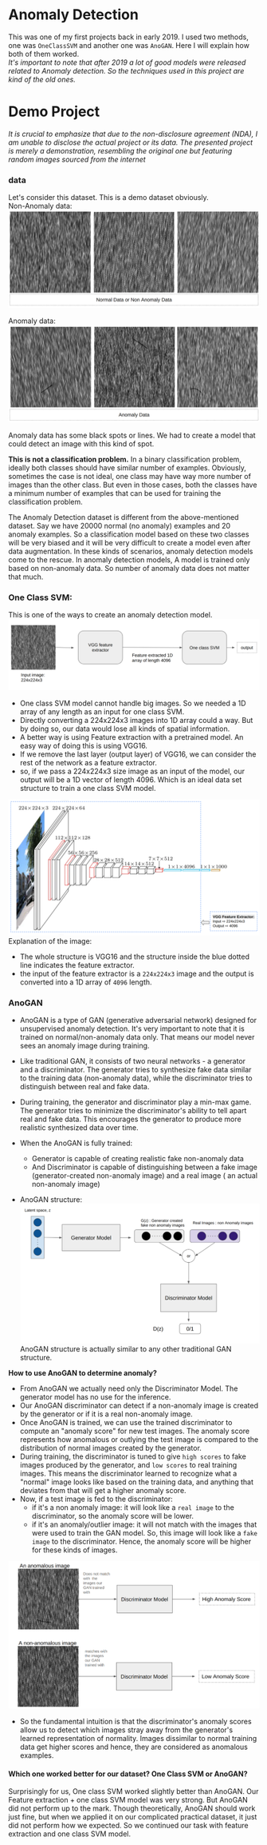 # Anomaly Detection
This was one of my first projects back in early 2019. I used two methods, one was `OneClassSVM` and another one was `AnoGAN`. Here I will explain how both of them worked. <br>
*It's important to note that after 2019 a lot of good models were released related to Anomaly detection. So the techniques used in this project are kind of the old ones.*

# Demo Project
*It is crucial to emphasize that due to the non-disclosure agreement (NDA), I am unable to disclose the actual project or its data. The presented project is merely a demonstration, resembling the original one but featuring random images sourced from the internet*

### data
Let's consider this dataset. This is a demo dataset obviously.<br>
Non-Anomaly data:<br>
![non anomaly](../Helping_Images/Anomaly_Detection/non_anomaly.png)

Anomaly data:<br>
![anomaly](../Helping_Images/Anomaly_Detection/anomaly_data.png)

Anomaly data has some black spots or lines. We had to create a model that could detect an image with this kind of spot.

**This is not a classification problem.** In a binary classification problem, ideally both classes should have similar number of examples. Obviously, sometimes the case is not ideal, one class may have way more number of images than the other class. But even in those cases, both the classes have a minimum number of examples that can be used for training the classification problem. 

The Anomaly Detection dataset is different from the above-mentioned dataset. Say we have 20000 normal (no anomaly) examples and 20 anomaly examples. So a classification model based on these two classes will be very biased and it will be very difficult to create a model even after data augmentation. In these kinds of scenarios, anomaly detection models come to the rescue. In anomaly detection models, A model is trained only based on non-anomaly data. So number of anomaly data does not matter that much.


### One Class SVM:
This is one of the ways to create an anomaly detection model. <br>
![feature extraction and svm](../Helping_Images/Anomaly_Detection/feature_svm.png)
- One class SVM model cannot handle big images. So we needed a 1D array of any length as an input for one class SVM.
- Directly converting a 224x224x3 images into 1D array could a way. But by doing so, our data would lose all kinds of spatial information. 
- A better way is using Feature extraction with a pretrained model. An easy way of doing this is using VGG16. 
- If we remove the last layer (output layer) of VGG16, we can consider the rest of the network as a feature extractor.
- so, if we pass a 224x224x3 size image as an input of the model, our output will be a 1D vector of length 4096. Which is an ideal data set structure to train a one class SVM model.

![feature extract](../Helping_Images/Anomaly_Detection/feature_extract.png)
Explanation of the image:
- The whole structure is VGG16 and the structure inside the blue dotted line indicates the feature extractor. 
- the input of the feature extractor is a `224x224x3` image and the output is converted into a 1D array of `4096` length.

### AnoGAN
- AnoGAN is a type of GAN (generative adversarial network) designed for unsupervised anomaly detection. It's very important to note that it is trained on normal/non-anomaly data only. That means our model never sees an anomaly image during training.
- Like traditional GAN, it consists of two neural networks - a generator and a discriminator. The generator tries to synthesize fake data similar to the training data (non-anomaly data), while the discriminator tries to distinguish between real and fake data.
- During training, the generator and discriminator play a min-max game. The generator tries to minimize the discriminator's ability to tell apart real and fake data. This encourages the generator to produce more realistic synthesized data over time.
- When the AnoGAN is fully trained:
    - Generator is capable of creating realistic fake non-anomaly data
    - And Discriminator is capable of distinguishing between a fake image (generator-created non-anomaly image) and a real image ( an actual non-anomaly image)

- AnoGAN structure: 
![anogan](../Helping_Images/Anomaly_Detection/Anogan.png)
AnoGAN structure is actually similar to any other traditional GAN structure. 

**How to use AnoGAN to determine anomaly?**
- From AnoGAN we actually need only the Discriminator Model. The generator model has no use for the inference.
- Our AnoGAN discriminator can detect if a non-anomaly image is created by the generator or if it is a real non-anomaly image. 
- Once AnoGAN is trained, we can use the trained discriminator to compute an "anomaly score" for new test images. The anomaly score represents how anomalous or outlying the test image is compared to the distribution of normal images created by the generator.
- During training, the discriminator is tuned to give `high scores` to fake images produced by the generator, and `low scores` to real training images. This means the discriminator learned to recognize what a "normal" image looks like based on the training data, and anything that deviates from that will get a higher anomaly score.
-  Now, if a test image is fed to the discriminator:
    - if it's a non anomaly image: it will look like a `real image` to the discriminator, so the anomaly score will be lower.
    - if it's an anomaly/outlier image: it will not match with the images that were used to train the GAN model. So, this image will look like a `fake image` to the discriminator. Hence, the anomaly score will be higher for these kinds of images.

![discriminator](../Helping_Images/Anomaly_Detection/discriminator.png)

- So the fundamental intuition is that the discriminator's anomaly scores allow us to detect which images stray away from the generator's learned representation of normality. Images dissimilar to normal training data get higher scores and hence, they are considered as anomalous examples.


#### Which one worked better for our dataset? One Class SVM or AnoGAN?
Surprisingly for us, One class SVM worked slightly better than AnoGAN. Our Feature extraction + one class SVM model was very strong. But AnoGAN did not perform up to the mark. Though theoretically, AnoGAN should work just fine, but when we applied it on our complicated practical dataset, it just did not perform how we expected. So we continued our task with feature extraction and one class SVM model.

